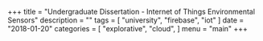 +++
title = "Undergraduate Dissertation - Internet of Things Environmental Sensors"
description = ""
tags = [
    "university",
    "firebase",
    "iot"
]
date = "2018-01-20"
categories = [
    "explorative",
    "cloud",
]
menu = "main"
+++


